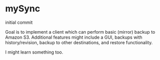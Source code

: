 # mySync
initial commit

Goal is to implement a client which can perform basic (mirror) backup to Amazon S3.
Additional features might include a GUI, backups with history/revision, backup to other destinations, and restore functionality.

I might learn something too.
